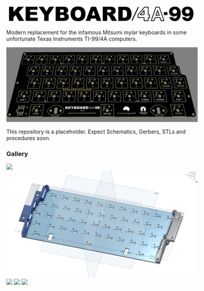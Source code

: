 ![KEYBOARD/4A-99](img/logo.png)

Modern replacement for the infamous Mitsumi mylar keyboards in some unfortunate Texas Instruments TI-99/4A computers.

![](img/pcb-v1_0.png)

This repository is a placeholder. Expect Schematics, Gerbers, STLs and procedures soon.

### Gallery

![](img/keycap-adapter.png)
![](img/keyboard-mounts.png)
![](img/pcb-v0_1.png)
![](img/v0_1-half-populated.png)
![](img/v0_1-populated.png)
